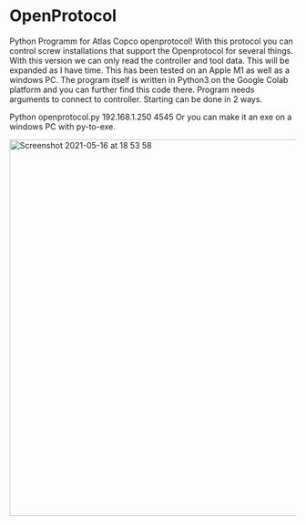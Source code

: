 # OpenProtocol
Python Programm for Atlas Copco openprotocol!
With this protocol you can control screw installations that support the Openprotocol for several things. With this version we can only read the controller and tool data. This will be expanded as I have time. This has been tested on an Apple M1 as well as a windows PC.
The program itself is written in Python3 on the Google Colab platform and you can further find this code there.
Program needs arguments to connect to controller. Starting can be done in 2 ways.

Python openprotocol.py 192.168.1.250 4545
Or you can make it an exe on a windows PC with py-to-exe.

<img width="661" alt="Screenshot 2021-05-16 at 18 53 58" src="https://user-images.githubusercontent.com/735103/118405446-3ff0ab80-b678-11eb-809a-0cc0f66b046b.png">

